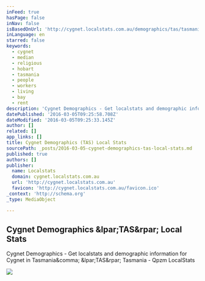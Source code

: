 ```yaml
---
inFeed: true
hasPage: false
inNav: false
isBasedOnUrl: 'http://cygnet.localstats.com.au/demographics/tas/tasmania/hobart/cygnet'
inLanguage: en
starred: false
keywords:
  - cygnet
  - median
  - religious
  - hobart
  - tasmania
  - people
  - workers
  - living
  - bay
  - rent
description: 'Cygnet Demographics - Get localstats and demographic information for Cygnet in Tasmania, (TAS) Tasmania - Qpzm LocalStats'
datePublished: '2016-03-05T09:25:58.708Z'
dateModified: '2016-03-05T09:25:33.145Z'
author: []
related: []
app_links: []
title: Cygnet Demographics (TAS) Local Stats
sourcePath: _posts/2016-03-05-cygnet-demographics-tas-local-stats.md
published: true
authors: []
publisher:
  name: Localstats
  domain: cygnet.localstats.com.au
  url: 'http://cygnet.localstats.com.au'
  favicon: 'http://cygnet.localstats.com.au/favicon.ico'
_context: 'http://schema.org'
_type: MediaObject

---
```

<article style=""><h1>Cygnet Demographics &amp;lpar;TAS&amp;rpar; Local Stats</h1><p>Cygnet Demographics - Get localstats and demographic information for Cygnet in Tasmania&amp;comma; &amp;lpar;TAS&amp;rpar; Tasmania - Qpzm LocalStats</p><img src="http://localstats.com.au/images/main.jpg" /></article>